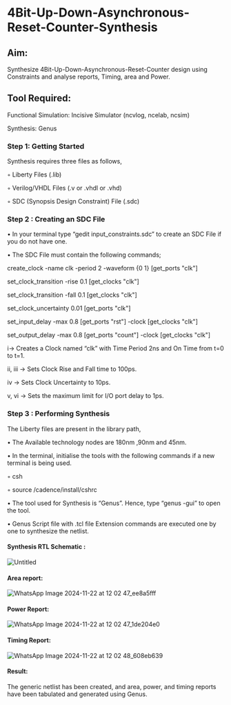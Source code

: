 # 4Bit-Up-Down-Asynchronous-Reset-Counter-Synthesis

## Aim:

Synthesize 4Bit-Up-Down-Asynchronous-Reset-Counter design using Constraints and analyse reports, Timing, area and Power.

## Tool Required:

Functional Simulation: Incisive Simulator (ncvlog, ncelab, ncsim)

Synthesis: Genus

### Step 1: Getting Started

Synthesis requires three files as follows,

◦ Liberty Files (.lib)

◦ Verilog/VHDL Files (.v or .vhdl or .vhd)

◦ SDC (Synopsis Design Constraint) File (.sdc)

 ### Step 2 : Creating an SDC File

•	In your terminal type “gedit input_constraints.sdc” to create an SDC File if you do not have one.

•	The SDC File must contain the following commands;

create_clock -name clk -period 2 -waveform {0 1} [get_ports "clk"]

set_clock_transition -rise 0.1 [get_clocks "clk"]

set_clock_transition -fall 0.1 [get_clocks "clk"]

set_clock_uncertainty 0.01 [get_ports "clk"]

set_input_delay -max 0.8 [get_ports "rst"] -clock [get_clocks "clk"]

set_output_delay -max 0.8 [get_ports "count"] -clock [get_clocks "clk"]

i→ Creates a Clock named “clk” with Time Period 2ns and On Time from t=0 to t=1.

ii, iii → Sets Clock Rise and Fall time to 100ps.

iv → Sets Clock Uncertainty to 10ps.

v, vi → Sets the maximum limit for I/O port delay to 1ps.

### Step 3 : Performing Synthesis

The Liberty files are present in the library path,

• The Available technology nodes are 180nm ,90nm and 45nm.

• In the terminal, initialise the tools with the following commands if a new terminal is being
used.

◦ csh

◦ source /cadence/install/cshrc

• The tool used for Synthesis is “Genus”. Hence, type “genus -gui” to open the tool.

• Genus Script file with .tcl file Extension commands are executed one by one to synthesize the netlist.

#### Synthesis RTL Schematic :
![Untitled](https://github.com/user-attachments/assets/6e9f109f-c756-4a7b-a3b4-ff645de1a56e)


#### Area report:
![WhatsApp Image 2024-11-22 at 12 02 47_ee8a5fff](https://github.com/user-attachments/assets/ac0df1ed-0564-47c4-a274-7fe83fcb05eb)

#### Power Report:
![WhatsApp Image 2024-11-22 at 12 02 47_1de204e0](https://github.com/user-attachments/assets/9eb4da4d-953f-4877-9ad3-2bdf42280bb2)

#### Timing Report: 
![WhatsApp Image 2024-11-22 at 12 02 48_608eb639](https://github.com/user-attachments/assets/94bcfe37-8ea0-4b11-b062-30a130951db6)

#### Result: 

The generic netlist has been created, and area, power, and timing reports have been tabulated and generated using Genus.





